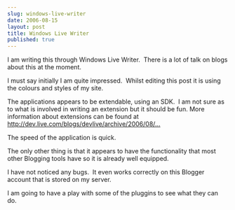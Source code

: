 ```yaml
---
slug: windows-live-writer
date: 2006-08-15
layout: post
title: Windows Live Writer
published: true
---
```

<p>I am writing this through Windows Live Writer.  There is a lot of talk on blogs about this at the moment.</p> <p>I must say initially I am quite impressed.  Whilst editing this post it is using the colours and styles of my site.</p> <p>The applications appears to be extendable, using an SDK.  I am not sure as to what is involved in writing an extension but it should be fun. More information about extensions can be found at <a href="http://dev.live.com/blogs/devlive/archive/2006/08/14/44.aspx">http://dev.live.com/blogs/devlive/archive/2006/08/...</a></p> <p>The speed of the application is quick.</p> <p>The only other thing is that it appears to have the functionality that most other Blogging tools have so it is already well equipped. </p> <p>I have not noticed any bugs.  It even works correctly on this Blogger account that is stored on my server.  </p> <p>I am going to have a play with some of the pluggins to see what they can do.</p><div class="blogger-post-footer"><img class="posterous_download_image" src="https://blogger.googleusercontent.com/tracker/8109338-115566852722566751?l=www.kinlan.co.uk%2Findex.html" height="1" alt="" width="1" /></div>

